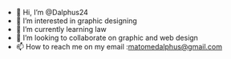 - 👋 Hi, I’m @Dalphus24
- 👀 I’m interested in graphic designing 
- 🌱 I’m currently learning law
- 💞️ I’m looking to collaborate on graphic and web design
- 📫 How to reach me on my email :matomedalphus@gmail.com

<!---
Dalphus24/Dalphus24 is a ✨ special ✨ repository because its `README.md` (this file) appears on your GitHub profile.
You can click the Preview link to take a look at your changes.
--->
